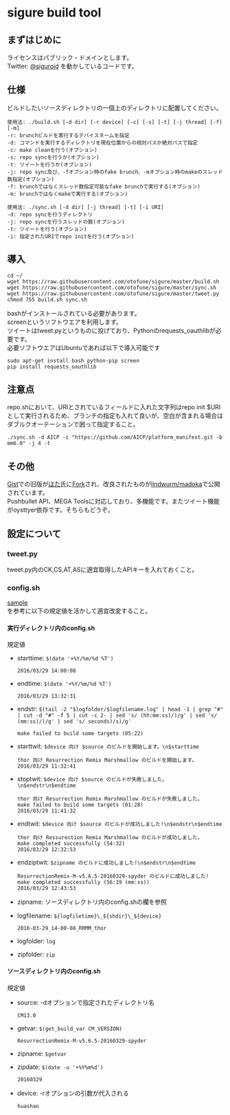 # sigure build tool
## まずはじめに
ライセンスはパブリック・ドメインとします。  
Twitter: [@siguroid](https://twitter.com/siguroid) を動かしているコードです。

## 仕様
ビルドしたいソースディレクトリの一個上のディレクトリに配置してください。  

```
使用法: ./build.sh [-d dir] [-r device] [-c] [-s] [-t] [-j thread] [-f] [-m]
-r: brunchビルドを実行するデバイスネームを指定
-d: コマンドを実行するディレクトリを現在位置からの相対パスか絶対パスで指定
-c: make cleanを行う(オプション)
-s: repo syncを行うか(オプション)
-t: ツイートを行うか(オプション)
-j: repo sync及び、-fオプション時のfake brunch、-mオプション時のmakeのスレッド数指定(オプション)
-f: brunchではなくスレッド数指定可能なfake brunchで実行する(オプション)
-m: brunchではなくmakeで実行する(オプション)
```

```
使用法: ./sync.sh [-d dir] [-j thread] [-t] [-i URI]
-d: repo syncを行うディレクトリ
-j: repo syncを行うスレッドの数(オプション)
-t: ツイートを行う(オプション)
-i: 指定されたURIでrepo initを行う(オプション)
```
 
## 導入
```
cd ~/
wget https://raw.githubusercontent.com/otofune/sigure/master/build.sh
wget https://raw.githubusercontent.com/otofune/sigure/master/sync.sh
wget https://raw.githubusercontent.com/otofune/sigure/master/tweet.py
chmod 755 build.sh sync.sh
```
bashがインストールされている必要があります。  
screenというソフトウエアを利用します。  
ツイートはtweet.pyというものに投げており、Pythonのrequests_oauthlibが必要です。  
必要ソフトウエアはUbuntuであれば以下で導入可能です
```
sudo apt-get install bash python-pip screen
pip install requests_oauthlib
```

## 注意点
repo.shにおいて、URIとされているフィールドに入れた文字列はrepo init $URIとして実行されるため、ブランチの指定も入れて良いが、空白が含まれる場合はダブルクオーテーションで囲って指定すること。

```
./sync.sh -d AICP -i "https://github.com/AICP/platform_manifest.git -b mm6.0" -j 4 -t
```

## その他
[Gist](https://gist.github.com/otofune/7d62b9a5b0737ee67ff4)での旧版が[ほた](https://github.com/lindwurm)氏に[Fork](https://gist.github.com/lindwurm/94a279222197d6f7a68b)され、改良されたものが[lindwurm/madoka](https://github.com/lindwurm/madoka)で公開されています。  
Pushbullet API、MEGA Toolsに対応しており、多機能です。またツイート機能がoysttyer依存です。そちらもどうぞ。

## 設定について
### tweet.py
tweet.py内のCK,CS,AT,ASに適宜取得したAPIキーを入れておくこと。

### config.sh
[sample](https://github.com/otofune/sigure/tree/master/sample)  
を参考に以下の規定値を活かして適宜改変すること。

#### 実行ディレクトリ内のconfig.sh

規定値
- starttime: `$(date '+%Y/%m/%d %T')`  

  ```
  2016/03/29 14:00:08
  ```

- endtime: `$(date '+%Y/%m/%d %T')`  

  ```
  2016/03/29 13:32:31
  ```

- endstr: `$(tail -2 "$logfolder/$logfilename.log" | head -1 | grep "#" | cut -d "#" -f 5 | cut -c 2- | sed 's/ (hh:mm:ss)/)/g' | sed 's/ (mm:ss)/)/g' | sed 's/ seconds)/s)/g'`  

  ```
  make failed to build some targets (05:22)
  ```

- starttwit: `$device 向け $source のビルドを開始します。\n$starttime`

  ```
  thor 向け Resurrection Remix Marshmallow のビルドを開始します。
  2016/03/29 11:32:41
  ```

- stoptwit: `$device 向け $source のビルドが失敗しました。\n$endstr\n$endtime`

  ```
  thor 向け Resurrection Remix Marshmallow のビルドが失敗しました。
  make failed to build some targets (01:28)  
  2016/03/29 11:41:32
  ```

- endtwit: `$device 向け $source のビルドが成功しました!\n$endstr\n$endtime`

  ```
  thor 向け Ressurection Remix Marshmallow のビルドが成功しました。  
  make completed successfully (54:32)  
  2016/03/29 12:32:53
  ```

- endziptwit: `$zipname のビルドに成功しました!\n$endstr\n$endtime`  

  ```
  ResurrectionRemix-M-v5.6.5-20160329-spyder のビルドに成功しました!  
  make completed successfully (56:19 (mm:ss))  
  2016/03/29 12:43:53
  ```

- zipname: ソースディレクトリ内のconfig.shの欄を参照
  
- logfilename: `${logfiletime}\_${shdir}\_${device}`  

  ```
  2016-03-29_14-00-08_RRMM_thor
  ```

- logfolder: `log`
- zipfolder: `zip`


#### ソースディレクトリ内のconfig.sh

規定値
- source: -dオプションで指定されたディレクトリ名  

  ```
  CM13.0
  ```

- getvar: `$(get_build_var CM_VERSION)`

  ```
  ResurrectionRemix-M-v5.6.5-20160329-spyder
  ```  

- zipname: `$getvar`  

- zipdate: `$(date -u '+%Y%m%d')`  

  ```
  20160329
  ```

- device: -rオプションの引数が代入される  

  ```
  huashan
  ```
